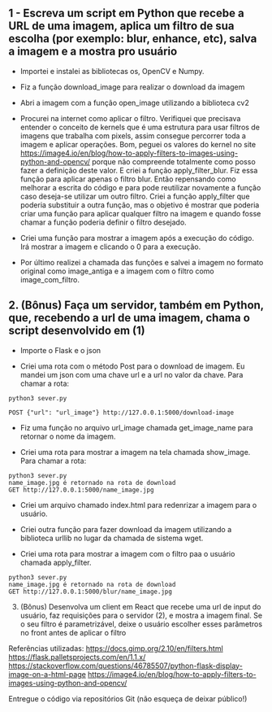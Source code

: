 ## 1 - Escreva um script em Python que recebe a URL de uma imagem, aplica um filtro de sua escolha (por exemplo: blur, enhance, etc), salva a imagem e a mostra pro usuário

- Importei e instalei as bibliotecas os, OpenCV e Numpy.

- Fiz a função download_image para realizar o download da imagem

- Abri a imagem com a função open_image utilizando a biblioteca cv2

- Procurei na internet como aplicar o filtro. Verifiquei que precisava entender o conceito de kernels que é uma estrutura para usar filtros de imagens que trabalha com pixels, assim consegue percorrer toda a imagem e aplicar operações. Bom, peguei os valores do kernel no site https://image4.io/en/blog/how-to-apply-filters-to-images-using-python-and-opencv/ porque não compreende totalmente como posso fazer a definição deste valor. E criei a função apply_filter_blur. Fiz essa função para aplicar apenas o filtro blur. Então repensando como melhorar a escrita do código e para pode reutilizar novamente a função caso deseja-se utilizar um outro filtro. Criei a função apply_filter que poderia substituir a outra função, mas o objetivo é mostrar que poderia criar uma função para aplicar qualquer filtro na imagem e quando fosse chamar a função poderia definir o filtro desejado.

- Criei uma função para mostrar a imagem após a execução do código. Irá mostrar a imagem e clicando o 0 para a execução.

- Por último realizei a chamada das funções e salvei a imagem no formato original como image_antiga e a imagem com o filtro como image_com_filtro.

## 2. (Bônus) Faça um servidor, também em Python, que, recebendo a url de uma imagem, chama o script desenvolvido em (1)

- Importe o Flask e o json

- Criei uma rota com o método Post para o download de imagem. Eu mandei um json com uma chave url e a url no valor da chave.
  Para chamar a rota:

```
python3 sever.py

POST {"url": "url_image"} http://127.0.0.1:5000/download-image

```

- Fiz uma função no arquivo url_image chamada get_image_name para retornar o nome da imagem.

- Criei uma rota para mostrar a imagem na tela chamada show_image.
  Para chamar a rota:

```
python3 sever.py
name_image.jpg é retornado na rota de download
GET http://127.0.0.1:5000/name_image.jpg

```

- Criei um arquivo chamado index.html para redenrizar a imagem para o usuário.

- Criei outra função para fazer download da imagem utilizando a biblioteca urllib no lugar da chamada de sistema wget.

- Criei uma rota para mostrar a imagem com o filtro paa o usuário chamada apply_filter.

```
python3 sever.py
name_image.jpg é retornado na rota de download
GET http://127.0.0.1:5000/blur/name_image.jpg

```

3. (Bônus) Desenvolva um client em React que recebe uma url de input do usuário, faz requisições para o servidor (2), e mostra a imagem final. Se o seu filtro é parametrizável, deixe o usuário escolher esses parâmetros no front antes de aplicar o filtro

Referências utilizadas:
https://docs.gimp.org/2.10/en/filters.html
https://flask.palletsprojects.com/en/1.1.x/
https://stackoverflow.com/questions/46785507/python-flask-display-image-on-a-html-page
https://image4.io/en/blog/how-to-apply-filters-to-images-using-python-and-opencv/

Entregue o código via repositórios Git (não esqueça de deixar público!)
